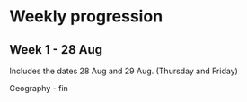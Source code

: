 # Weekly progression

## Week 1 - 28 Aug
Includes the dates 28 Aug and 29 Aug. (Thursday and Friday)

Geography - fin
